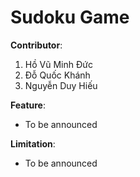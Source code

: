 
# Sudoku Game
**Contributor**:
1. Hồ Vũ Minh Đức
2. Đỗ Quốc Khánh
3. Nguyễn Duy Hiếu

**Feature**:
* To be announced

**Limitation**:
* To be announced
